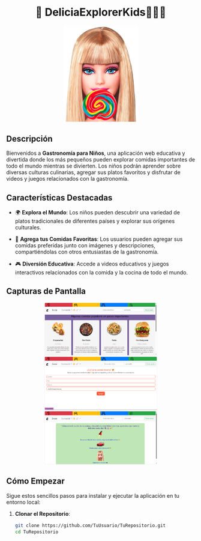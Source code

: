<div align="center">
  <h1>🍔 DeliciaExplorerKids🍴👩‍🚀</h1>
  <img src="src/assets/image/barbie.png" alt="Gastronomía para Niños"width="200">
</div>

<!-- Descripción de alto nivel de tu proyecto -->
## Descripción

Bienvenidos a **Gastronomía para Niños**, una aplicación web educativa y divertida donde los más pequeños pueden explorar comidas importantes de todo el mundo mientras se divierten. Los niños podrán aprender sobre diversas culturas culinarias, agregar sus platos favoritos y disfrutar de videos y juegos relacionados con la gastronomía.

<!-- Ejemplo de características -->
## Características Destacadas

- 🌍 **Explora el Mundo**: Los niños pueden descubrir una variedad de platos tradicionales de diferentes países y explorar sus orígenes culturales.

- 🍕 **Agrega tus Comidas Favoritas**: Los usuarios pueden agregar sus comidas preferidas junto con imágenes y descripciones, compartiéndolas con otros entusiastas de la gastronomía.

- 🎮 **Diversión Educativa**: Accede a videos educativos y juegos interactivos relacionados con la comida y la cocina de todo el mundo.

<!-- Capturas de pantalla para ilustrar -->
## Capturas de Pantalla

<div align="center">
  <img src="src/assets/image/home1.png" alt="Captura de Pantalla 1" width="300">
  <img src="src/assets/image/home2.png" alt="Captura de Pantalla 2" width="300">
  <img src="src/assets/image/home3.png" alt="Captura de Pantalla 3" width="300">
</div>

<!-- Cómo instalar y ejecutar tu proyecto -->
## Cómo Empezar

Sigue estos sencillos pasos para instalar y ejecutar la aplicación en tu entorno local:

1. **Clonar el Repositorio**:

   ```bash
   git clone https://github.com/TuUsuario/TuRepositorio.git
   cd TuRepositorio
